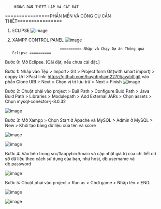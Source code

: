 		HƯỚNG DẪN THIẾT LẬP VÀ CÀI ĐẶT


================PHẦN MỀN VÀ CÔNG CỤ CẦN THIẾT================
 1. ECLIPSE
        ![image](https://user-images.githubusercontent.com/132371246/235821064-b5c76e42-54fc-4dfc-8790-068a791fe5a8.png)

 2. XAMPP CONTROL PANEL
        ![image](https://user-images.githubusercontent.com/132371246/235821093-60e36c82-8586-4b3c-b3f2-07588dede34d.png)

                              ========== Nhập và Chạy Dự án Thông qua Eclipse ==========
 Bước 0: Mở Eclipse. [Cài đặt, nếu chưa cài đặt.]
 
 Bước 1:  Nhấp vào Tệp > Import> Git > Project form Git(with smart import) > coppy Url >Past link:
 https://github.com/huynhpham2270/javabtl.git vào phần Clone URI > Next > Chọn vị trí lưu trữ > Next > Finish
   ![image](https://user-images.githubusercontent.com/132371246/235825642-5d518eec-392d-49af-8929-7946fd74afda.png)
   

 Bước 2: Chuột phải vào project > Buil Path > Configure Buid Path > Java Buid Path > Libraries > Modulepath >
	Add External JARs > Chọn assets > Chọn mysql-conector-j-8.0.32
  
  
![image](https://user-images.githubusercontent.com/132371246/235821255-47207cfc-ff22-4423-9984-6e30266b57aa.png)

Bước 3: Mở Xampp > Chọn Start ở Apache và MySQL > Admin ở MySQL  > New > Khởi tạo bảng  dữ liệu của tên và score

![image](https://user-images.githubusercontent.com/132371246/235821288-81684747-6cc2-4bd3-ab5e-6c635b8da4a6.png)

![image](https://user-images.githubusercontent.com/132371246/235821337-12faa684-37fa-451e-80eb-9be0366a4b0e.png)

Bước 4: Vào bên trong src/flappybird/main và cập nhật giá trị của chi tiết cơ sở dữ liệu theo cách sử dụng của bạn, như host, db.username và db.password 

![image](https://user-images.githubusercontent.com/132371246/235821472-517fd368-e10e-46c0-b58d-06c674c96f62.png)


Bước 5: Chuột phải vào project > Run as > Chơi game > Nhập tên > END.

![image](https://user-images.githubusercontent.com/132371246/235821565-0c21a830-bdb8-409f-b83b-8a1a4abbb1bd.png)

![image](https://user-images.githubusercontent.com/132371246/235821623-ee61ea5f-f3a0-47b6-b4fe-addb20380ec5.png)
